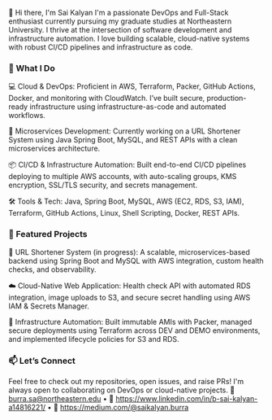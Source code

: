👋 Hi there, I'm Sai Kalyan
I'm a passionate DevOps and Full-Stack enthusiast currently pursuing my graduate studies at Northeastern University. I thrive at the intersection of software development and infrastructure automation. I love building scalable, cloud-native systems with robust CI/CD pipelines and infrastructure as code.

### 🚀 What I Do

💻 Cloud & DevOps: Proficient in AWS, Terraform, Packer, GitHub Actions, Docker, and monitoring with CloudWatch. I’ve built secure, production-ready infrastructure using infrastructure-as-code and automated workflows.

🧱 Microservices Development: Currently working on a URL Shortener System using Java Spring Boot, MySQL, and REST APIs with a clean microservices architecture.


📦 CI/CD & Infrastructure Automation: Built end-to-end CI/CD pipelines deploying to multiple AWS accounts, with auto-scaling groups, KMS encryption, SSL/TLS security, and secrets management.


🛠️ Tools & Tech: Java, Spring Boot, MySQL, AWS (EC2, RDS, S3, IAM), Terraform, GitHub Actions, Linux, Shell Scripting, Docker, REST APIs.


### 📌 Featured Projects

🔗 URL Shortener System (in progress): A scalable, microservices-based backend using Spring Boot and MySQL with AWS integration, custom health checks, and observability.

☁️ Cloud-Native Web Application: Health check API with automated RDS integration, image uploads to S3, and secure secret handling using AWS IAM & Secrets Manager.

🔄 Infrastructure Automation: Built immutable AMIs with Packer, managed secure deployments using Terraform across DEV and DEMO environments, and implemented lifecycle policies for S3 and RDS.

### 📫 Let’s Connect
Feel free to check out my repositories, open issues, and raise PRs! I'm always open to collaborating on DevOps or cloud-native projects.
📧 burra.sa@northeastern.edu • 💼 https://www.linkedin.com/in/b-sai-kalyan-a14816221/ • 📝 https://medium.com/@saikalyan.burra
